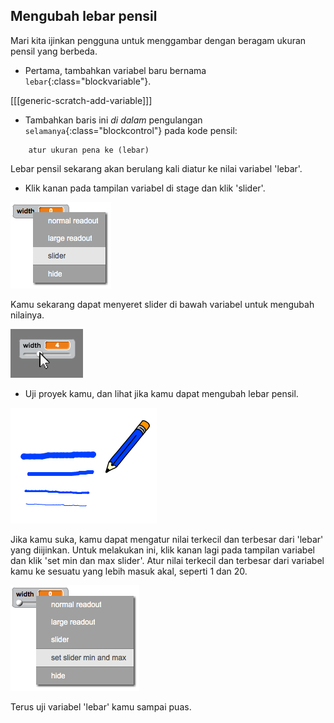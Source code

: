 ## Mengubah lebar pensil

Mari kita ijinkan pengguna untuk menggambar dengan beragam ukuran pensil yang berbeda.

+ Pertama, tambahkan variabel baru bernama `lebar`{:class="blockvariable"}.

[[[generic-scratch-add-variable]]]

+ Tambahkan baris ini *di dalam* pengulangan `selamanya`{:class="blockcontrol"} pada kode pensil:

```blocks
    atur ukuran pena ke (lebar)
```

Lebar pensil sekarang akan berulang kali diatur ke nilai variabel 'lebar'.

+ Klik kanan pada tampilan variabel di stage dan klik 'slider'.

![tangkapan layar](images/paint-slider.png)

Kamu sekarang dapat menyeret slider di bawah variabel untuk mengubah nilainya.

![tangkapan layar](images/paint-slider-change.png)

+ Uji proyek kamu, dan lihat jika kamu dapat mengubah lebar pensil.

![tangkapan layar](images/paint-width-test.png)

Jika kamu suka, kamu dapat mengatur nilai terkecil dan terbesar dari 'lebar' yang diijinkan. Untuk melakukan ini, klik kanan lagi pada tampilan variabel dan klik 'set min dan max slider'. Atur nilai terkecil dan terbesar dari variabel kamu ke sesuatu yang lebih masuk akal, seperti 1 dan 20.

![tangkapan layar](images/paint-slider-max.png)

Terus uji variabel 'lebar' kamu sampai puas.